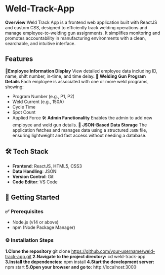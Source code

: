 # Weld-Track-App

**Overview**
Weld Track App is a frontend web application built with ReactJS and custom CSS, designed to efficiently track welding operations and manage employee-to-welding gun assignments. It simplifies monitoring and promotes accountability in manufacturing environments with a clean, searchable, and intuitive interface.

## Features
👷**Employee Information Display** View detailed employee data including ID, name, shift number, in-time, and time delay.
🔧 **Welding Gun Program Details** Each employee is associated with one or more weld programs, showing:
- Program Number (e.g., P1, P2)
- Weld Current (e.g., 150A)
- Cycle Time
- Spot Count
- Applied Force
🛠️ **Admin Functionality**  Enables the admin to add new employee and weld gun details.
📁 **JSON-Based Data Storage**  The application fetches and manages data using a structured `JSON` file, ensuring lightweight and fast access without needing a database.

## 🛠️ Tech Stack

- **Frontend**: ReactJS, HTML5, CSS3
- **Data Handling**: JSON
- **Version Control**: Git
- **Code Editor**: VS Code

## 🚀 Getting Started

### ✅ Prerequisites

- Node.js (v14 or above)
- npm (Node Package Manager)

### ⚙️ Installation Steps

**1.Clone the repository**
   git clone https://github.com/your-username/weld-track-app.git
**2.Navigate to the project directory:**
   cd weld-track-app
**3.Install the dependencies:**
    npm install
**4.Start the development server:**
    npm start
**5.Open your browser and go to:**
    http://localhost:3000

